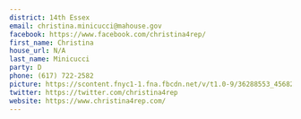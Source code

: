 ```yaml
---
district: 14th Essex
email: christina.minicucci@mahouse.gov
facebook: https://www.facebook.com/christina4rep/
first_name: Christina
house_url: N/A
last_name: Minicucci
party: D
phone: (617) 722-2582
picture: https://scontent.fnyc1-1.fna.fbcdn.net/v/t1.0-9/36288553_456829908097465_6963358836950302720_n.jpg?_nc_cat=103&_nc_ht=scontent.fnyc1-1.fna&oh=09389393efef450ccd97b917a003af90&oe=5C90875F
twitter: https://twitter.com/christina4rep
website: https://www.christina4rep.com/
---
```

